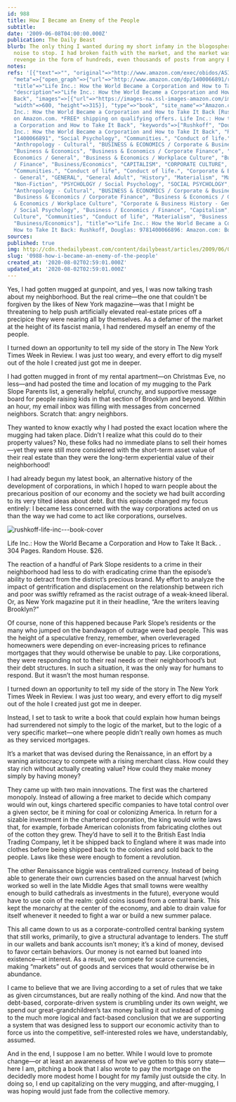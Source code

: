 ```yaml
---
id: 988
title: How I Became an Enemy of the People
subtitle: 
date: '2009-06-08T04:00:00.000Z'
publication: The Daily Beast
blurb: The only thing I wanted during my short infamy in the blogosphere was for the
  noise to stop. I had broken faith with the market, and the market was seeking its
  revenge in the form of hundreds, even thousands of posts from angry Brooklynites.
notes: 
refs: '[{"text"=>"", "original"=>"http://www.amazon.com/exec/obidos/ASIN/1400066891/thedaibea-20/ref=as_at?tag=thedailybeast-autotag-20&linkCode=as2&",
  "meta"=>{"open_graph"=>{"url"=>"http://www.amazon.com/dp/1400066891/ref=tsm_1_fb_lk",
  "title"=>"Life Inc.: How the World Became a Corporation and How to Take It Back",
  "description"=>"Life Inc.: How the World Became a Corporation and How to Take It
  Back", "images"=>[{"url"=>"https://images-na.ssl-images-amazon.com/images/I/41hLFASs4VL._SR600%2c315_PIWhiteStrip%2cBottomLeft%2c0%2c35_PIStarRatingFOUR%2cBottomLeft%2c360%2c-6_SR600%2c315_ZA(76%20Reviews)%2c445%2c291%2c400%2c400%2carial%2c12%2c4%2c0%2c0%2c5_SCLZZZZZZZ_.jpg",
  "width"=>600, "height"=>315}], "type"=>"book", "site_name"=>"Amazon.com"}, "description"=>"Life
  Inc.: How the World Became a Corporation and How to Take It Back [Rushkoff, Douglas]
  on Amazon.com. *FREE* shipping on qualifying offers. Life Inc.: How the World Became
  a Corporation and How to Take It Back", "keywords"=>["Rushkoff", "Douglas", "Life
  Inc.: How the World Became a Corporation and How to Take It Back", "Random House",
  "1400066891", "Social Psychology", "Communities.", "Conduct of life.", "Materialism.",
  "Anthropology - Cultural", "BUSINESS & ECONOMICS / Corporate & Business History",
  "Business & Economics", "Business & Economics / Corporate Finance", "Business &
  Economics / General", "Business & Economics / Workplace Culture", "Business / Economics
  / Finance", "Business/Economics", "CAPITALISM", "CORPORATE CULTURE", "Communities",
  "Communities.", "Conduct of life", "Conduct of life.", "Corporate & Business History
  - General", "GENERAL", "General Adult", "History", "Materialism", "Materialism.",
  "Non-Fiction", "PSYCHOLOGY / Social Psychology", "SOCIAL PSYCHOLOGY", "United States",
  "Anthropology - Cultural", "BUSINESS & ECONOMICS / Corporate & Business History",
  "Business & Economics / Corporate Finance", "Business & Economics / General", "Business
  & Economics / Workplace Culture", "Corporate & Business History - General", "PSYCHOLOGY
  / Social Psychology", "Business / Economics / Finance", "Capitalism", "Corporate
  Culture", "Communities", "Conduct of life", "Materialism", "Business & Economics",
  "Business/Economics"], "title"=>"Life Inc.: How the World Became a Corporation and
  How to Take It Back: Rushkoff, Douglas: 9781400066896: Amazon.com: Books", "favicon"=>"http://www.amazon.com/favicon.ico"}}]'
sources: 
published: true
img: http://cdn.thedailybeast.com/content/dailybeast/articles/2009/06/08/how-i-became-an-enemy-of-the-people/_jcr_content/body/image_1.img.503.jpg/1337256000000.cached.jpg
slug: '0988-how-i-became-an-enemy-of-the-people'
created_at: '2020-08-02T02:59:01.000Z'
updated_at: '2020-08-02T02:59:01.000Z'
---
```

Yes, I had gotten mugged at gunpoint, and yes, I was now talking trash about my neighborhood. But the real crime—the one that couldn't be forgiven by the likes of New York magazine—was that I might be threatening to help push artificially elevated real-estate prices off a precipice they were nearing all by themselves. As a defamer of the market at the height of its fascist mania, I had rendered myself an enemy of the people.

I turned down an opportunity to tell my side of the story in The New York Times Week in Review. I was just too weary, and every effort to dig myself out of the hole I created just got me in deeper.

I had gotten mugged in front of my rental apartment—on Christmas Eve, no less—and had posted the time and location of my mugging to the Park Slope Parents list, a generally helpful, crunchy, and supportive message board for people raising kids in that section of Brooklyn and beyond. Within an hour, my email inbox was filling with messages from concerned neighbors. Scratch that: angry neighbors.

They wanted to know exactly why I had posted the exact location where the mugging had taken place. Didn’t I realize what this could do to their property values? No, these folks had no immediate plans to sell their homes—yet they were still more considered with the short-term asset value of their real estate than they were the long-term experiential value of their neighborhood!

I had already begun my latest book, an alternative history of the development of corporations, in which I hoped to warn people about the precarious position of our economy and the society we had built according to its very tilted ideas about debt. But this episode changed my focus entirely: I became less concerned with the way corporations acted on us than the way we had come to act like corporations, ourselves.

![rushkoff-life-inc---book-cover](http://cdn.thedailybeast.com/content/dailybeast/articles/2009/06/08/how-i-became-an-enemy-of-the-people/_jcr_content/body/image_1.img.503.jpg/1337256000000.cached.jpg "rushkoff-life-inc---book-cover")

Life Inc.: How the World Became a Corporation and How to Take It Back. . 304 Pages. Random House. $26.

 [](http://www.amazon.com/exec/obidos/ASIN/1400066891/thedaibea-20/ref=as_at?tag=thedailybeast-autotag-20&linkCode=as2&) The reaction of a handful of Park Slope residents to a crime in their neighborhood had less to do with eradicating crime than the episode’s ability to detract from the district’s precious brand. My effort to analyze the impact of gentrification and displacement on the relationship between rich and poor was swiftly reframed as the racist outrage of a weak-kneed liberal. Or, as New York magazine put it in their headline, “Are the writers leaving Brooklyn?”

Of course, none of this happened because Park Slope’s residents or the many who jumped on the bandwagon of outrage were bad people. This was the height of a speculative frenzy, remember, when overleveraged homeowners were depending on ever-increasing prices to refinance mortgages that they would otherwise be unable to pay. Like corporations, they were responding not to their real needs or their neighborhood’s but their debt structures. In such a situation, it was the only way for humans to respond. But it wasn’t the most human response.

I turned down an opportunity to tell my side of the story in The New York Times Week in Review. I was just too weary, and every effort to dig myself out of the hole I created just got me in deeper.

Instead, I set to task to write a book that could explain how human beings had surrendered not simply to the logic of the market, but to the logic of a very specific market—one where people didn’t really own homes as much as they serviced mortgages.

It’s a market that was devised during the Renaissance, in an effort by a waning aristocracy to compete with a rising merchant class. How could they stay rich without actually creating value? How could they make money simply by having money?

They came up with two main innovations. The first was the chartered monopoly. Instead of allowing a free market to decide which company would win out, kings chartered specific companies to have total control over a given sector, be it mining for coal or colonizing America. In return for a sizable investment in the chartered corporation, the king would write laws that, for example, forbade American colonists from fabricating clothes out of the cotton they grew. They’d have to sell it to the British East India Trading Company, let it be shipped back to England where it was made into clothes before being shipped back to the colonies and sold back to the people. Laws like these were enough to foment a revolution.

The other Renaissance biggie was centralized currency. Instead of being able to generate their own currencies based on the annual harvest (which worked so well in the late Middle Ages that small towns were wealthy enough to build cathedrals as investments in the future), everyone would have to use coin of the realm: gold coins issued from a central bank. This kept the monarchy at the center of the economy, and able to drain value for itself whenever it needed to fight a war or build a new summer palace.

This all came down to us as a corporate-controlled central banking system that still works, primarily, to give a structural advantage to lenders. The stuff in our wallets and bank accounts isn’t money; it’s a kind of money, devised to favor certain behaviors. Our money is not earned but loaned into existence—at interest. As a result, we compete for scarce currencies, making “markets” out of goods and services that would otherwise be in abundance.

I came to believe that we are living according to a set of rules that we take as given circumstances, but are really nothing of the kind. And now that the debt-based, corporate-driven system is crumbling under its own weight, we spend our great-grandchildren’s tax money bailing it out instead of coming to the much more logical and fact-based conclusion that we are supporting a system that was designed less to support our economic activity than to force us into the competitive, self-interested roles we have, understandably, assumed.

And in the end, I suppose I am no better. While I would love to promote change—or at least an awareness of how we’ve gotten to this sorry state—here I am, pitching a book that I also wrote to pay the mortgage on the decidedly more modest home I bought for my family just outside the city. In doing so, I end up capitalizing on the very mugging, and after-mugging, I was hoping would just fade from the collective memory.
